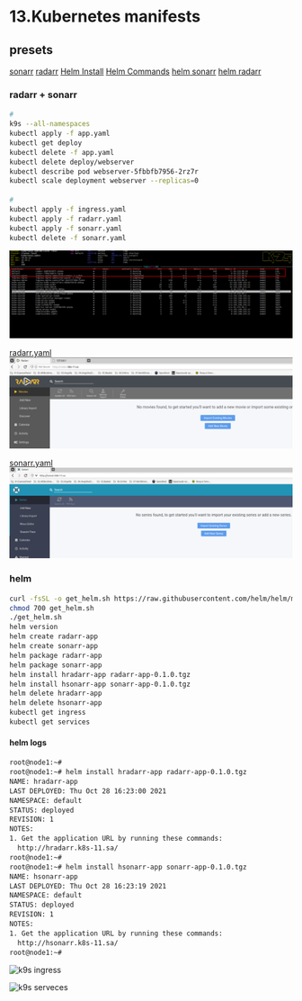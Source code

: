 # 13.Kubernetes manifests

## presets
[sonarr](https://hub.docker.com/r/linuxserver/sonarr)
[radarr](https://hub.docker.com/r/linuxserver/radarr)
[Helm Install](https://helm.sh/docs/intro/install/)
[Helm Commands](https://helm.sh/ru/docs/intro/using_helm/)
[helm sonarr](https://artifacthub.io/packages/helm/k8s-at-home/sonarr)
[helm radarr](https://artifacthub.io/packages/helm/k8s-at-home/radarr)


### radarr + sonarr
```bash
#
k9s --all-namespaces
kubectl apply -f app.yaml
kubectl get deploy
kubectl delete -f app.yaml
kubectl delete deploy/webserver
kubectl describe pod webserver-5fbbfb7956-2rz7r
kubectl scale deployment webserver --replicas=0

#
kubectl apply -f ingress.yaml
kubectl apply -f radarr.yaml
kubectl apply -f sonarr.yaml
kubectl delete -f sonarr.yaml
```
![k9s](screen001.png)

[radarr.yaml](radarr.yaml)
![radarr](screen002r.png)

[sonarr.yaml](sonarr.yaml)
![sonarr](screen002s.bmp)


### helm
```bash
curl -fsSL -o get_helm.sh https://raw.githubusercontent.com/helm/helm/main/scripts/get-helm-3
chmod 700 get_helm.sh
./get_helm.sh
helm version
helm create radarr-app
helm create sonarr-app
helm package radarr-app
helm package sonarr-app
helm install hradarr-app radarr-app-0.1.0.tgz
helm install hsonarr-app sonarr-app-0.1.0.tgz
helm delete hradarr-app
helm delete hsonarr-app
kubectl get ingress
kubectl get services
```
#### helm logs
```bash
root@node1:~#
root@node1:~# helm install hradarr-app radarr-app-0.1.0.tgz
NAME: hradarr-app
LAST DEPLOYED: Thu Oct 28 16:23:00 2021
NAMESPACE: default
STATUS: deployed
REVISION: 1
NOTES:
1. Get the application URL by running these commands:
  http://hradarr.k8s-11.sa/
root@node1:~#
root@node1:~# helm install hsonarr-app sonarr-app-0.1.0.tgz
NAME: hsonarr-app
LAST DEPLOYED: Thu Oct 28 16:23:19 2021
NAMESPACE: default
STATUS: deployed
REVISION: 1
NOTES:
1. Get the application URL by running these commands:
  http://hsonarr.k8s-11.sa/
root@node1:~#
```

![k9s ingress](screen003.png)

![k9s serveces](screen004.png)